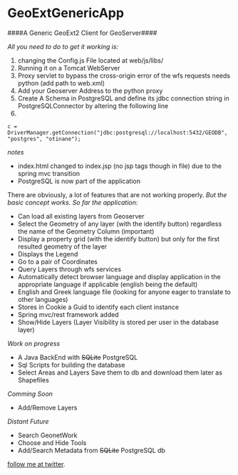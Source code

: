# GeoExtGenericApp
####A Generic GeoExt2 Client for GeoServer####

*All you need to do to get it working is:*

1. changing the Config.js File located at web/js/libs/
2. Running it on a Tomcat WebServer
3. Proxy servlet to bypass the cross-origin error of the wfs requests needs python (add path to web.xml)
4. Add your Geoserver Address to the python proxy
5. Create A Schema in PostgreSQL and define its jdbc connection string in PostgreSQLConnector by altering the following line
6. 
```c = DriverManager.getConnection("jdbc:postgresql://localhost:5432/GEODB", "postgres", "otinane");```

*notes*
- index.html changed to index.jsp (no jsp tags though in file) due to the spring mvc transition
- PostgreSQL is now part of the application

There are obviously, a lot of features that are not working properly.
*But the basic concept works. So far the application:*
- Can load all existing layers from Geoserver
- Select the Geometry of any layer (with the identify button) regardless the name of the Geometry Column (important)
- Display a property grid (with the identify button) but only for the first resulted geometry of the layer
- Displays the Legend
- Go to a pair of Coordinates
- Query Layers through wfs services
- Automatically detect browser language and display application in the appropriate language if applicable (english being the default)
- English and Greek language file (looking for anyone eager to translate to other languages)
- Stores in Cookie a Guid to identify each client instance
- Spring mvc/rest framework added
- Show/Hide Layers (Layer Visibility is stored per user in the database layer)

*Work on progress*
- A Java BackEnd with ~~SQLite~~ PostgreSQL
- Sql Scripts for building the database
- Select Areas and Layers Save them to db and download them later as Shapefiles

*Comming Soon*
- Add/Remove Layers

*Distant Future*
- Search GeonetWork
- Choose and Hide Tools
- Add/Search Metadata from ~~SQLite~~  PostgreSQL db

[follow me at twitter](http://twitter.com/CodenTonic).
